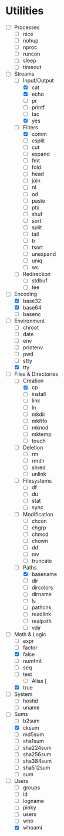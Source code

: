 # Utilities

- [ ] Processes
    - [ ] nice
    - [ ] nohup
    - [ ] nproc
    - [ ] runcon
    - [ ] sleep
    - [ ] timeout

- [ ] Streams
    - [ ] Input/Output
        - [x] cat
        - [x] echo
        - [ ] pr
        - [ ] printf
        - [ ] tac
        - [x] yes
    - [ ] Filters
        - [x] comm
        - [ ] csplit
        - [ ] cut
        - [ ] expand
        - [ ] fmt
        - [ ] fold
        - [ ] head
        - [ ] join
        - [ ] nl
        - [ ] od
        - [ ] paste
        - [ ] ptx
        - [ ] shuf
        - [ ] sort
        - [ ] split
        - [ ] tail
        - [ ] tr
        - [ ] tsort
        - [ ] unexpand
        - [ ] uniq
        - [ ] wc
    - [ ] Redirection
        - [ ] stdbuf
        - [ ] tee

- [ ] Encoding
    - [x] base32
    - [x] base64
    - [ ] basenc

- [ ] Environment
    - [ ] chroot
    - [ ] date
    - [ ] env
    - [ ] printenv
    - [ ] pwd
    - [ ] stty
    - [x] tty

- [ ] Files & Directories
    - [ ] Creation
        - [x] cp
        - [ ] install
        - [ ] link
        - [ ] ln
        - [ ] mkdir
        - [ ] mkfifo
        - [ ] mknod
        - [ ] mktemp
        - [ ] touch
    - [ ] Deletion
        - [ ] rm
        - [ ] rmdir
        - [ ] shred
        - [ ] unlink
    - [ ] Filesystems
        - [ ] df
        - [ ] du
        - [ ] stat
        - [ ] sync
    - [ ] Modification
        - [ ] chcon
        - [ ] chgrp
        - [ ] chmod
        - [ ] chown
        - [ ] dd
        - [ ] mv
        - [ ] truncate
    - [ ] Paths
        - [x] basename
        - [ ] dir
        - [ ] dircolors
        - [ ] dirname
        - [ ] ls
        - [ ] pathchk
        - [ ] readlink
        - [ ] realpath
        - [ ] vdir

- [ ] Math & Logic
    - [ ] expr
    - [ ] factor
    - [x] false
    - [ ] numfmt
    - [ ] seq
    - [ ] test
        - [ ] Alias [
    - [x] true 

- [ ] System
    - [ ] hostid
    - [ ] uname

- [ ] Sums
    - [ ] b2sum
    - [x] cksum
    - [ ] md5sum
    - [ ] sha1sum
    - [ ] sha224sum
    - [ ] sha256sum
    - [ ] sha384sum
    - [ ] sha512sum
    - [ ] sum

- [ ] Users
    - [ ] groups
    - [ ] id
    - [ ] logname
    - [ ] pinky
    - [ ] users
    - [ ] who
    - [x] whoami

